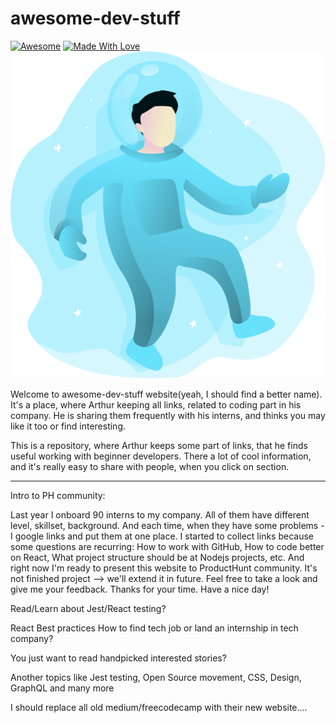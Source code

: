 # awesome-dev-stuff


[![Awesome](https://cdn.rawgit.com/sindresorhus/awesome/d7305f38d29fed78fa85652e3a63e154dd8e8829/media/badge.svg)](https://github.com/ChickenKyiv/awesome-dev-stuff) [![Made With Love](https://img.shields.io/badge/Made%20With-Love-orange.svg)](https://github.com/ChickenKyiv/awesome-dev-stuff)
![astronaut](https://raw.githubusercontent.com/GroceriStar/creative/master/website-illustrations/astronaut.svg?sanitize=true)

Welcome to awesome-dev-stuff website(yeah, I should find a better name).
It's a place, where Arthur keeping all links, related to coding part in his company.
He is sharing them frequently with his interns, and thinks you may like it too or find interesting.


This is a repository, where Arthur keeps some part of links, that he finds useful working with beginner developers.
There a lot of cool information, and it's really easy to share with people, when you click on section.



---


Intro to PH community:

Last year I onboard 90 interns to my company. All of them have different level, skillset, background.
And each time, when they have some problems - I google links and put them at one place. I started to collect links because some questions are recurring: How to work with GitHub, How to code better on React, What project structure should be at Nodejs projects, etc. And right now I'm ready to present this website to ProductHunt community. It's not finished project --> we'll extend it in future.
Feel free to take a look and give me your feedback. Thanks for your time.
Have a nice day!









Read/Learn about Jest/React testing?

React Best practices
How to find tech job or land an internship in tech company?

You just want to read handpicked interested stories?

Another topics like Jest testing, Open Source movement, CSS, Design, GraphQL and many more



I should replace all old medium/freecodecamp with their new website....
